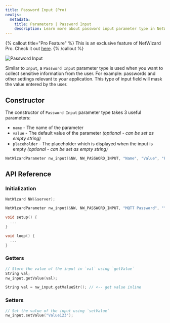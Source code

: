```yaml
---
title: Password Input (Pro)
nextjs:
  metadata:
    title: Parameters | Password Input
    description: Learn more about password input parameter type in NetWizard.
---
```


{% callout title="Pro Feature" %}
This is an exclusive feature of NetWizard Pro. Check it out [here](https://netwizard.pro).
{% /callout %}

![Password Input](/nw-password-input.png)

Similar to `Input`, a `Password Input` parameter type is used when you want to collect sensitive information from the user. For example: passwords and other settings relevant to your application. This type of input field will mask the value entered by the user.

## Constructor

The constructor of `Password Input` parameter type takes 3 useful parameters:

- `name` - The name of the parameter
- `value` - The default value of the parameter *(optional - can be set as empty string)*
- `placeholder` - The placeholder which is displayed when the input is empty *(optional - can be set as empty string)*

```cpp
NetWizardParameter nw_input(&NW, NW_PASSWORD_INPUT, "Name", "Value", "Placeholder");
```

## API Reference

### Initialization

```cpp
NetWizard NW(&server);

NetWizardParameter nw_input(&NW, NW_PASSWORD_INPUT, "MQTT Password", "", "Enter Password"); // <-- add this line

void setup() {
  ...
}

void loop() {
  ...
}
```

### Getters

```cpp
// Store the value of the input in `val` using `getValue`
String val;
nw_input.getValue(val);
```

```cpp
String val = nw_input.getValueStr(); // <-- get value inline
```

### Setters

```cpp
// Set the value of the input using `setValue`
nw_input.setValue("Value123");
```